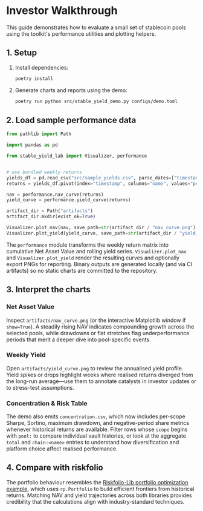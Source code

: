 # Investor Walkthrough

This guide demonstrates how to evaluate a small set of stablecoin pools using the toolkit's performance utilities and plotting helpers.

## 1. Setup

1. Install dependencies:
   ```bash
   poetry install
   ```
2. Generate charts and reports using the demo:
   ```bash
   poetry run python src/stable_yield_demo.py configs/demo.toml
   ```

## 2. Load sample performance data

```python
from pathlib import Path

import pandas as pd

from stable_yield_lab import Visualizer, performance


# use bundled weekly returns
yields_df = pd.read_csv("src/sample_yields.csv", parse_dates=["timestamp"])
returns = yields_df.pivot(index="timestamp", columns="name", values="period_return")

nav = performance.nav_curve(returns)
yield_curve = performance.yield_curve(returns)

artifact_dir = Path("artifacts")
artifact_dir.mkdir(exist_ok=True)

Visualizer.plot_nav(nav, save_path=str(artifact_dir / "nav_curve.png"), show=False)
Visualizer.plot_yield(yield_curve, save_path=str(artifact_dir / "yield_curve.png"), show=False)
```

The `performance` module transforms the weekly return matrix into cumulative Net Asset Value and rolling yield series. `Visualizer.plot_nav` and `Visualizer.plot_yield` render the resulting curves and optionally export PNGs for reporting. Binary outputs are generated locally (and via CI artifacts) so no static charts are committed to the repository.

## 3. Interpret the charts

### Net Asset Value

Inspect `artifacts/nav_curve.png` (or the interactive Matplotlib window if `show=True`). A steadily rising NAV indicates compounding growth across the selected pools, while drawdowns or flat stretches flag underperformance periods that merit a deeper dive into pool-specific events.

### Weekly Yield

Open `artifacts/yield_curve.png` to review the annualised yield profile. Yield spikes or drops highlight weeks where realised returns diverged from the long-run average—use them to annotate catalysts in investor updates or to stress-test assumptions.

### Concentration & Risk Table

The demo also emits `concentration.csv`, which now includes per-scope Sharpe, Sortino,
maximum drawdown, and negative-period share metrics whenever historical returns are
available. Filter rows whose `scope` begins with `pool:` to compare individual vault
histories, or look at the aggregate `total` and `chain:<name>` entries to understand
how diversification and platform choice affect realised performance.

## 4. Compare with riskfolio

The portfolio behaviour resembles the [Riskfolio-Lib portfolio optimization example](https://riskfolio-lib.readthedocs.io/en/latest/portfolio.html), which uses `rp.Portfolio` to build efficient frontiers from historical returns. Matching NAV and yield trajectories across both libraries provides credibility that the calculations align with industry-standard techniques.
